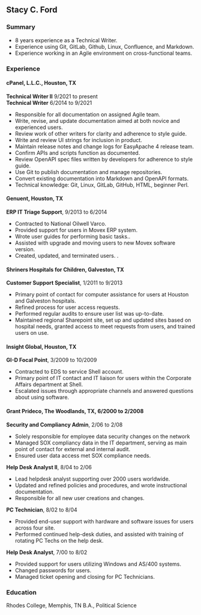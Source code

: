 ## Stacy C. Ford

### Summary

* 8 years experience as a Technical Writer.
* Experience using Git, GitLab, Github, Linux, Confluence, and Markdown.
* Experience working in an Agile environment on cross-functional teams.


### Experience

#### cPanel, L.L.C., Houston, TX
**Technical Writer II** 9/2021 to present<br>
**Technical Writer** 6/2014 to 9/2021

* Responsible for all documentation on assigned Agile team. 
* Write, revise, and update documentation aimed at both novice and experienced users. 
* Review work of other writers for clarity and adherence to style guide.
* Write and review UI strings for inclusion in product. 
* Maintain release notes and change logs for EasyApache 4 release team. 
* Confirm APIs and scripts function as documented.
* Review OpenAPI spec files written by developers for adherence to style guide. 
* Use Git to publish documentation and manage repositories. 
* Convert existing documentation into Markdown  and OpenAPI formats.
* Technical knowledge: Git, Linux, GitLab, GitHub, HTML, beginner Perl.

#### Genuent, Houston, TX
**ERP IT Triage Support**, 9/2013 to 6/2014

* Contracted to National Oilwell Varco.
* Provided support for users in Movex ERP system.
* Wrote user guides for performing basic tasks..
* Assisted with upgrade and moving users to new Movex software version.
* Created, updated, and terminated users.
.
#### Shriners Hospitals for Children, Galveston, TX
**Customer Support Specialist**, 1/2011 to 9/2013
* Primary point of contact for computer assistance for users at Houston and Galveston hospitals.
* Refined process for user access requests.
* Performed regular audits to ensure user list was up-to-date.
* Maintained regional Sharepoint site, set up and updated sites based on hospital needs, granted access to meet requests from users, and trained users on use.


#### Insight Global, Houston, TX
**GI-D Focal Point**, 3/2009 to 10/2009
* Contracted to EDS to service Shell account. 
* Primary point of IT contact and IT liaison for users within the Corporate Affairs department at Shell. 
* Escalated issues through appropriate channels and answered questions about using software. 

#### Grant Prideco, The Woodlands, TX, 6/2000 to 2/2008
**Security and Compliancy Admin**, 2/06 to 2/08
* Solely responsible for employee data security changes on the network
* Managed SOX compliancy data in the IT department, serving as main point of contact for external and internal audit.
* Ensured user data access met SOX compliance needs. 

**Help Desk Analyst II**, 8/04 to 2/06
* Lead helpdesk analyst supporting over 2000 users worldwide. 
* Updated and refined policies and procedures, and wrote instructional documentation. 
* Responsible for all new user creations and changes.

**PC Technician**, 8/02 to 8/04
* Provided end-user support with hardware and software issues for users across four site. 
* Performed continued help-desk duties, and assisted with training of rotating PC Techs on the help desk. 

**Help Desk Analyst**, 7/00 to 8/02
* Provided support for users utilizing Windows and AS/400 systems.
* Changed passwords for users. 
* Managed ticket opening and closing for PC Technicians.


### Education
Rhodes College, Memphis, TN
B.A., Political Science







